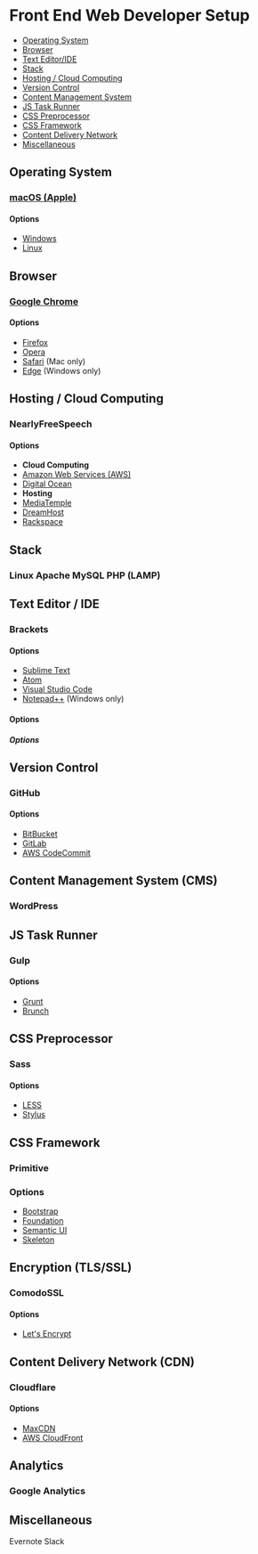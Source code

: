 # Front End Web Developer Setup

* [Operating System](#operating-system)
* [Browser](#browser)
* [Text Editor/IDE](#text-editor-ide)
* [Stack](#stack)
* [Hosting / Cloud Computing](#hosting-cloud-computing)
* [Version Control](#version-control)
* [Content Management System](#content-management-system)
* [JS Task Runner](#js-task-runner)
* [CSS Preprocessor](#css-preprocessor)
* [CSS Framework](#css-framework)
* [Content Delivery Network](#content-delivery-network)
* [Miscellaneous](#miscellaneous)

## Operating System

### [macOS (Apple)](http://www.apple.com/macos/sierra/)

#### Options
* [Windows](https://www.microsoft.com/en-us/windows)
* [Linux](https://en.wikipedia.org/wiki/Linux)

## Browser

### [Google Chrome](https://www.google.com/chrome/)

#### Options

* [Firefox](https://www.mozilla.org/en-US/firefox/products/)
* [Opera](http://www.opera.com/)
* [Safari](http://www.apple.com/safari/) (Mac only)
* [Edge](https://www.microsoft.com/en-us/windows/microsoft-edge/microsoft-edge) (Windows only)

## Hosting / Cloud Computing

### NearlyFreeSpeech

#### Options

* **Cloud Computing**
 * [Amazon Web Services (AWS)](https://aws.amazon.com/)
 * [Digital Ocean](https://www.digitalocean.com/)
* **Hosting**
 * [MediaTemple](https://www.mediatemple.net/) 
 * [DreamHost](https://www.dreamhost.com/)
 * [Rackspace](https://www.rackspace.com/)

## Stack

### Linux Apache MySQL PHP (LAMP)

## Text Editor / IDE

### Brackets

#### Options

* [Sublime Text](https://www.sublimetext.com/)
* [Atom](https://atom.io/)
* [Visual Studio Code](http://code.visualstudio.com/)
* [Notepad++](https://notepad-plus-plus.org/) (Windows only)

#### Options


##### Options

## Version Control

### GitHub

#### Options

* [BitBucket](https://bitbucket.org)
* [GitLab](https://about.gitlab.com/)
* [AWS CodeCommit](https://aws.amazon.com/codecommit/)

## Content Management System (CMS)

### WordPress

## JS Task Runner

### Gulp

#### Options

* [Grunt](http://gruntjs.com/)
* [Brunch](http://brunch.io/)

## CSS Preprocessor

### Sass

#### Options

* [LESS](http://lesscss.org/)
* [Stylus](http://stylus-lang.com/)

## CSS Framework

### Primitive

### Options

* [Bootstrap](http://getbootstrap.com/)
* [Foundation](http://foundation.zurb.com/)
* [Semantic UI](http://semantic-ui.com/)
* [Skeleton](http://getskeleton.com/)

## Encryption (TLS/SSL)

### ComodoSSL

#### Options

* [Let's Encrypt](https://letsencrypt.org/)

## Content Delivery Network (CDN)

### Cloudflare

#### Options
* [MaxCDN](https://www.maxcdn.com/)
* [AWS CloudFront](https://aws.amazon.com/cloudfront/)

## Analytics

### Google Analytics

## Miscellaneous

Evernote
Slack


